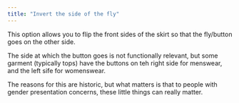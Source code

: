 ```yaml
---
title: "Invert the side of the fly"
---
```


This option allows you to flip the front sides of the skirt so that the fly/button goes on the other side.

The side at which the button goes is not functionally relevant, but some
garment (typically tops) have the buttons on teh right side for menswear, and
the left sife for womenswear.

The reasons for this are historic, but what matters is that to people with
gender presentation concerns, these little things can really matter.

